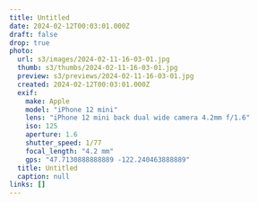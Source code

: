 ```yaml
---
title: Untitled
date: 2024-02-12T00:03:01.000Z
draft: false
drop: true
photo:
  url: s3/images/2024-02-11-16-03-01.jpg
  thumb: s3/thumbs/2024-02-11-16-03-01.jpg
  preview: s3/previews/2024-02-11-16-03-01.jpg
  created: 2024-02-12T00:03:01.000Z
  exif:
    make: Apple
    model: "iPhone 12 mini"
    lens: "iPhone 12 mini back dual wide camera 4.2mm f/1.6"
    iso: 125
    aperture: 1.6
    shutter_speed: 1/77
    focal_length: "4.2 mm"
    gps: "47.7130888888889 -122.240463888889"
  title: Untitled
  caption: null
links: []
---
```

